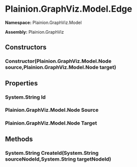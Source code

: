 
# Plainion.GraphViz.Model.Edge

**Namespace:** Plainion.GraphViz.Model

**Assembly:** Plainion.GraphViz


## Constructors

### Constructor(Plainion.GraphViz.Model.Node source,Plainion.GraphViz.Model.Node target)


## Properties

### System.String Id

### Plainion.GraphViz.Model.Node Source

### Plainion.GraphViz.Model.Node Target


## Methods

### System.String CreateId(System.String sourceNodeId,System.String targetNodeId)
